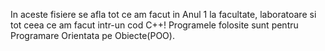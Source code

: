 In aceste fisiere se afla tot ce am facut in Anul 1 la facultate, laboratoare si tot ceea ce am facut intr-un cod C++! Programele folosite sunt pentru Programare Orientata pe Obiecte(POO). 
